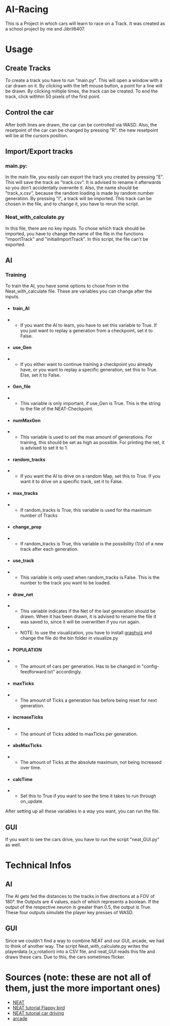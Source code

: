 # AI-Racing
This is a Project in which cars will learn to race on a Track. It was created as a school project by me and Jibril6407.
# Usage
## Create Tracks
To create a track you have to run "main.py". This will open a window with a car drawn on it. By clicking with the left mouse button, a point for a line will be drawn. By clicking miltiple times, the track can be created. To end the track, click withhin 50 pixels of the first point.
## Control the car
After both lines are drawn, the car can be controlled via WASD. Also, the resetpoint of the car can be changed by pressing "R". the new resetpoint will be at the cursors position.
## Import/Export tracks
### main.py:
In the main file, you easily can export the track you created by pressing "E". This will save the track as "track.csv". It is advised to rename it afterwards so you don't accidentally overwrite it. Also, the name should be "track_x.csv", because the random loading is made by random number generation. By pressing "I", a track will be imported. This track can be chosen in the file, and to change it, you have to rerun the script.
### Neat_with_calculate.py
In this file, there are no key inputs. To chose which track should be imported, you have to change the name of the file in the functions "importTrack" and "initialImportTrack". In this script, the file can't be exported.
## AI
### Training
To train the AI, you have some options to chose from in the Neat_with_calculate file. These are variables you can change after the inputs.
- #### train_AI
- -  If you want the AI to learn, you have to set this variable to True. If you just want to replay a generation from a checkpoint, set it to False.
- #### use_Gen
- -  If you either want to continue training a checkpoint you already have, or you want to replay a specific generation, set this to True. Else, set it to False.
- #### Gen_file
- -  This variable is only important, if use_Gen is True. This is the string to the file of the NEAT-Checkpoint.
- #### numMaxGen
- - This variable is used to set the max amount of generations. For training, this should be set as high as possible. For printing the net, it is advised to set it to 1.
- #### random_tracks
- -  If you want the AI to drive on a random Map, set this to True. If you want it to drive on a specific track, set it to False.
- #### max_tracks
- -  If random_tracks is True, this variable is used for tha maximum number of Tracks
- #### change_prop
- -  If random_tracks is True, this variable is the possibility (1/x) of a new track after each generation.
- #### use_track
- -  This variable is only used when random_tracks is False. This is the number to the track you want to be loaded.
- #### draw_net
- -  This variable indicates if the Net of the last generation should be drawn. When it has been drawn, it is advised to rename the file it was saved to, since it will be overwritten if you run again.
- - NOTE: to use the visualization, you have to install [graphviz](https://graphviz.org/download/) and change the file do the bin folder in visualize.py
- #### POPULATION
- -  The amount of cars per generation. Has to be changed in "config-feedforward.txt" accordingly.
- #### maxTicks
- -  The amount of Ticks a generation has before being reset for next generation.
- #### increaseTicks
- -  The amount of Ticks added to maxTicks per generation.
- #### absMaxTicks
- -  The amount of Ticks at the absolute maximum, not being increased over time.
- #### calcTime
- -  Set this to True if you want to see the time it takes to run through on_update.

After setting up all these variables in a way you want, you can run the file.



## GUI
If you want to see the cars drive, you have to run the script "neat_GUI.py" as well.

# Technical Infos
## AI
The AI gets fed the distances to the tracks in five directions at a FOV of 180°. the Outputs are 4 values, each of which represents a boolean. If the output of the respective neuron is greater than 0.5, the output is True. These four outputs simulate the player key presses of WASD.

## GUI
Since we couldn't find a way to combine NEAT and our GUI, arcade, we had to think of another way. The script Neat_with_calculate.py writes the playerdata (x,y,rotation) into a CSV file, and neat_GUI reads this file and draws these cars. Due to this, the cars sometimes flicker.

# Sources (note: these are not all of them, just the more important ones)
- [NEAT]([https://www.google.com](https://neat-python.readthedocs.io/en/latest/))
- [NEAT tutorial Flappy bird](bit.ly/3bO3UdO)
- [NEAT tutorial car driving](https://www.youtube.com/watch?v=2o-jMhXmmxA&t=143s&ab_channel=CheesyAI)
- [arcade](https://api.arcade.academy/en/latest/)
